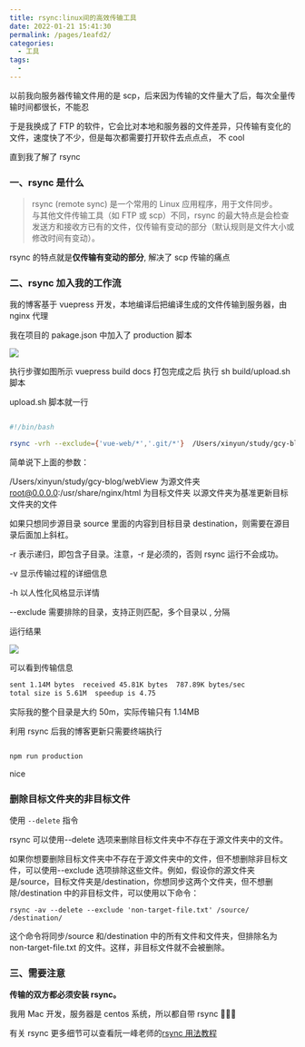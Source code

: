 ```yaml
---
title: rsync:linux间的高效传输工具
date: 2022-01-21 15:41:30
permalink: /pages/1eafd2/
categories:
  - 工具
tags:
  -
---
```


以前我向服务器传输文件用的是 scp，后来因为传输的文件量大了后，每次全量传输时间都很长，不能忍

于是我换成了 FTP 的软件，它会比对本地和服务器的文件差异，只传输有变化的文件，速度快了不少，但是每次都需要打开软件去点点点， 不 cool

直到我了解了 rsync

### 一、rsync 是什么

> rsync (remote sync) 是一个常用的 Linux 应用程序，用于文件同步。  
> 与其他文件传输工具（如 FTP 或 scp）不同，rsync 的最大特点是会检查发送方和接收方已有的文件，仅传输有变动的部分（默认规则是文件大小或修改时间有变动）。

rsync 的特点就是**仅传输有变动的部分**, 解决了 scp 传输的痛点

### 二、rsync 加入我的工作流

我的博客基于 vuepress 开发，本地编译后把编译生成的文件传输到服务器，由 nginx 代理

我在项目的 pakage.json 中加入了 production 脚本

![](https://raw.gitmirror.com/GanChuanYin/picture/main/blog/20220121155924.png)

执行步骤如图所示 vuepress build docs 打包完成之后 执行 sh build/upload.sh 脚本

upload.sh 脚本就一行

```sh

#!/bin/bash

rsync -vrh --exclude={'vue-web/*','.git/*'}  /Users/xinyun/study/gcy-blog/webView root@0.0.0.0:/usr/share/nginx/html


```

简单说下上面的参数：

/Users/xinyun/study/gcy-blog/webView 为源文件夹
root@0.0.0.0:/usr/share/nginx/html 为目标文件夹
以源文件夹为基准更新目标文件夹的文件

如果只想同步源目录 source 里面的内容到目标目录 destination，则需要在源目录后面加上斜杠。

-r 表示递归，即包含子目录。注意，-r 是必须的，否则 rsync 运行不会成功。

-v 显示传输过程的详细信息

-h 以人性化风格显示详情

--exclude 需要排除的目录，支持正则匹配，多个目录以 , 分隔

运行结果

![](https://raw.gitmirror.com/GanChuanYin/picture/main/blog/20220121161047.png)

可以看到传输信息

```sh
sent 1.14M bytes  received 45.81K bytes  787.89K bytes/sec
total size is 5.61M  speedup is 4.75

```

实际我的整个目录是大约 50m，实际传输只有 1.14MB

利用 rsync 后我的博客更新只需要终端执行

```sh

npm run production

```

nice

### 删除目标文件夹的非目标文件

使用 `--delete` 指令

rsync 可以使用--delete 选项来删除目标文件夹中不存在于源文件夹中的文件。

如果你想要删除目标文件夹中不存在于源文件夹中的文件，但不想删除非目标文件，可以使用--exclude 选项排除这些文件。例如，假设你的源文件夹是/source，目标文件夹是/destination，你想同步这两个文件夹，但不想删除/destination 中的非目标文件，可以使用以下命令：

```shell
rsync -av --delete --exclude 'non-target-file.txt' /source/ /destination/

```

这个命令将同步/source 和/destination 中的所有文件和文件夹，但排除名为 non-target-file.txt 的文件。这样，非目标文件就不会被删除。

### 三、需要注意

**传输的双方都必须安装 rsync。**

我用 Mac 开发，服务器是 centos 系统，所以都自带 rsync 👏👏👏

有关 rsync 更多细节可以查看阮一峰老师的[rsync 用法教程](https://www.ruanyifeng.com/blog/2020/08/rsync.html)

